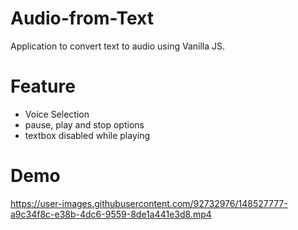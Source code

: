 # Audio-from-Text
Application to convert text to audio using Vanilla JS.

# Feature
- Voice Selection
- pause, play and stop options
- textbox disabled while playing




# Demo
https://user-images.githubusercontent.com/92732976/148527777-a9c34f8c-e38b-4dc6-9559-8de1a441e3d8.mp4

